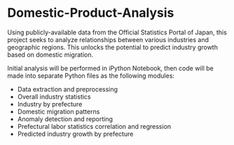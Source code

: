 # Domestic-Product-Analysis
Using publicly-available data from the Official Statistics Portal of Japan, this project seeks to analyze relationships between various industries and geographic regions. This unlocks the potential to predict industry growth based on domestic migration. 

Initial analysis will be performed in iPython Notebook, then code will be made into separate Python files as the following modules:
- Data extraction and preprocessing
- Overall industry statistics
- Industry by prefecture
- Domestic migration patterns
- Anomaly detection and reporting
- Prefectural labor statistics correlation and regression
- Predicted industry growth by prefecture
